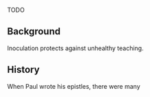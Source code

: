 TODO

## Background

Inoculation protects against unhealthy teaching. 

## History

When Paul wrote his epistles, there were many 
